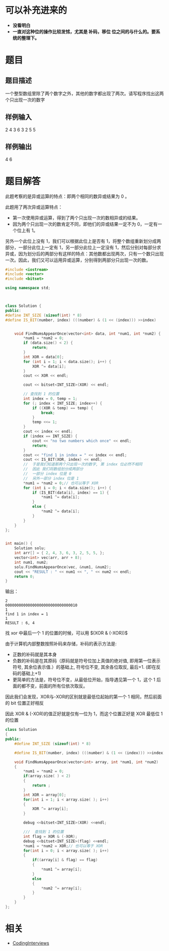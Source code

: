
# 可以补充进来的

* **没看明白**
* **一直对这种位的操作比较发怵，尤其是 补码，移位 位之间的与什么的。要系统的整理下。**





# 题目




## **题目描述**


一个整型数组里除了两个数字之外，其他的数字都出现了两次。请写程序找出这两个只出现一次的数字


## **样例输入**


2 4 3 6 3 2 5 5


## **样例输出**


4 6


# 题目解答


此题考察的是异或运算的特点：即两个相同的数异或结果为 0 。

此题用了两次异或运算特点：

* 第一次使用异或运算，得到了两个只出现一次的数相异或的结果。
* 因为两个只出现一次的数肯定不同，即他们的异或结果一定不为 0，一定有一个位上有 1。


另外一个此位上没有 1，我们可以根据此位上是否有 1，将整个数组重新划分成两部分，一部分此位上一定有 1，另一部分此位上一定没有 1，然后分别对每部分求异或，因为划分后的两部分有这样的特点：其他数都出现两次，只有一个数只出现一次。因此，我们又可以运用异或运算，分别得到两部分只出现一次的数。

```cpp
#include <iostream>
#include <vector>
#include <bitset>

using namespace std;



class Solution {
public:
#define INT_SIZE (sizeof(int) * 8)
#define IS_BIT(number, index) (((number) & (1 << (index))) >>index)


	void FindNumsAppearOnce(vector<int> data, int *num1, int *num2) {
		*num1 = *num2 = 0;
		if (data.size() < 2) {
			return;
		}
		int XOR = data[0];
		for (int i = 1; i < data.size(); i++) {
			XOR ^= data[i];
		}
		cout << XOR << endl;

		cout << bitset<INT_SIZE>(XOR) << endl;

		// 查找到 1 的位置
		int index = 0, temp = 1;
		for (; index < INT_SIZE; index++) {
			if ((XOR & temp) == temp) {
				break;
			}
			temp <<= 1;
		}
		cout << index << endl;
		if (index == INT_SIZE) {
			cout << "no two numbers which once" << endl;
			return;
		}
		cout << "find 1 in index = " << index << endl;
		cout << IS_BIT(XOR, index) << endl;
		//  于是我们知道那两个只出现一次的数字, 第 index 位必然不相同
		//  因此 我们将数组划分成两部分
		//  一部分 index 位是 0
		//  另外一部分 index 位是 1
		*num1 = *num2 = 0;// 也可以等于 XOR
		for (int i = 0; i < data.size(); i++) {
			if (IS_BIT(data[i], index) == 1) {
				*num1 ^= data[i];
			}
			else {
				*num2 ^= data[i];
			}
		}
	}
};


int main() {
	Solution solu;
	int arr[] = { 2, 4, 3, 6, 3, 2, 5, 5, };
	vector<int> vec(arr, arr + 8);
	int num1, num2;
	solu.FindNumsAppearOnce(vec, &num1, &num2);
	cout << "RESULT : " << num1 << ", " << num2 << endl;
	return 0;
}
```

输出：

```
2
00000000000000000000000000000010
1
find 1 in index = 1
1
RESULT : 6, 4
```

找 xor 中最后一个 1 的位置的时候，可以用 $(XOR & (-XOR))$

由于计算机内部整数按照补码来存储，补码的表示方法是:




- 正数的补码就是其本身
- 负数的补码是在其原码（原码就是符号位加上真值的绝对值, 即用第一位表示符号, 其余位表示值.）的基础上, 符号位不变, 其余各位取反, 最后+1. (即在反码的基础上+1)
- 更简单的方法是，符号位不变，从最低位开始，指导遇见第一个 1，这个 1 后面的都不变，前面的所有位依次取反。


因此我们会发现，XOR与-XOR的区别就是最低位起始的第一个 1 相同，然后前面的 bit 位置正好相反

因此 XOR & (-XOR)的值正好就是仅有一位为 1，而这个位置正好是 XOR 最低位 1 的位置

```cpp
class Solution
{
public:
    #define INT_SIZE (sizeof(int) * 8)

    #define IS_BIT(number, index) (((number) & (1 << (index))) >>index)

    void FindNumsAppearOnce(vector<int> array, int *num1, int *num2)
    {
        *num1 = *num2 = 0;
        if(array.size( ) < 2)
        {
            return ;
        }
        int XOR = array[0];
        for(int i = 1; i < array.size( ); i++)
        {
            XOR ^= array[i];
        }

        debug <<bitset<INT_SIZE>(XOR) <<endl;

        ///  查找到 1 的位置
        int flag = XOR & (-XOR);
        debug <<bitset<INT_SIZE>(flag) <<endl;
        *num1 = *num2 = XOR;// 也可以等于 XOR
        for(int i = 0; i < array.size( ); i++)
        {
            if((array[i] & flag) == flag)
            {
                *num1 ^= array[i];
            }
            else
            {
                *num2 ^= array[i];
            }
        }
    }
};

```






# 相关

- [CodingInterviews](https://github.com/gatieme/CodingInterviews)

